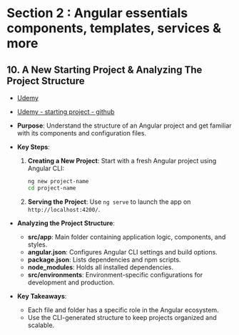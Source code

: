 # Section 2 : Angular essentials components, templates, services & more

## 10. A New Starting Project & Analyzing The Project Structure

- [Udemy](https://www.udemy.com/course/the-complete-guide-to-angular-2/learn/lecture/43788456#overview)
- [Udemy - starting project - github](https://github.com/mschwarzmueller/angular-complete-guide-course-resources/blob/main/attachments/02-essentials/01-starting-project.zip)

- **Purpose**: Understand the structure of an Angular project and get familiar with its components and configuration files.
- **Key Steps**:

  1. **Creating a New Project**: Start with a fresh Angular project using Angular CLI:
     ```bash
     ng new project-name
     cd project-name
     ```
  2. **Serving the Project**: Use `ng serve` to launch the app on `http://localhost:4200/`.

- **Analyzing the Project Structure**:

  - **src/app**: Main folder containing application logic, components, and styles.
  - **angular.json**: Configures Angular CLI settings and build options.
  - **package.json**: Lists dependencies and npm scripts.
  - **node_modules**: Holds all installed dependencies.
  - **src/environments**: Environment-specific configurations for development and production.

- **Key Takeaways**:
  - Each file and folder has a specific role in the Angular ecosystem.
  - Use the CLI-generated structure to keep projects organized and scalable.
